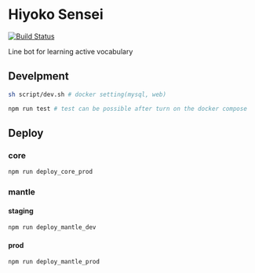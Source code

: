 # Hiyoko Sensei

[![Build Status](https://travis-ci.org/voidsatisfaction/Hiyoko-teacher.svg?branch=master)](https://travis-ci.org/voidsatisfaction/Hiyoko-teacher)

Line bot for learning active vocabulary

## Develpment

```sh
sh script/dev.sh # docker setting(mysql, web)

npm run test # test can be possible after turn on the docker compose
```

## Deploy

### core

```sh
npm run deploy_core_prod
```

### mantle

#### staging

```sh
npm run deploy_mantle_dev
```

#### prod

```sh
npm run deploy_mantle_prod
```